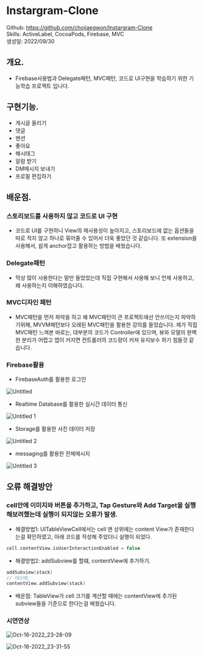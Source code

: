 # Instargram-Clone

Github: https://github.com/choijaegwon/Instargram-Clone  
Skills: ActiveLabel, CocoaPods, Firebase, MVC  
생성일: 2022/09/30

## 개요.

- Firebase사용법과 Delegate패턴, MVC패턴,  코드로 UI구현을 학습하기 위한 기능학습 프로젝트 입니다.

## 구현기능.

- 게시글 올리기
- 댓글
- 맨션
- 좋아요
- 해시태그
- 알람 받기
- DM메시지 보내기
- 프로필 편집하기

## 배운점.

### 스토리보드를 사용하지 않고 코드로 UI 구현

- 코드로 UI를 구현하니 View의 재사용성이 높아지고, 
스토리보드에 없는 옵션들을 따로 적지 않고 하나로 묶어줄 수 있어서 더욱 좋았던 것 같습니다.
또 extension을 사용해서, 쉽게 anchor잡고 활용하는 방법을 배웠습니다.

### Delegate패턴

- 막상 많이 사용한다는 말만 들었었는데 직접 구현해서 사용해 보니 
언제 사용하고, 왜 사용하는지 이해하였습니다.

### MVC디자인 패턴

- MVC패턴을 먼저 파악을 하고 왜 MVC패턴이 큰 프로젝트에선 안쓰이는지 파악하기위해,
MVVM패턴보다 오래된 MVC패턴을 활용한 강의를 들었습니다. 
제가 직접 MVC패턴 느껴본 바로는, 대부분의 코드가 Controller에 있으며,  뷰와 모델의 완벽한 분리가 어렵고 앱이 커지면 컨트롤러의 코드량이 커져 유지보수 하기 힘들것 같습니다.

### Firebase활용

- FirebaseAuth를 활용한 로그인
    
![Untitled](https://github.com/choijaegwon/choijaegwon.github.io/assets/68246962/7baddad1-eb13-43f6-ba85-f3f4657e2a5f)  
    
- Realtime Database를 활용한 실시간 데이터 통신
    
![Untitled 1](https://github.com/choijaegwon/choijaegwon.github.io/assets/68246962/f45b3bc4-4dd1-4a80-8e27-d61853a7bf63)  
    
- Storage를 활용한 사진 데이터 저장
    
![Untitled 2](https://github.com/choijaegwon/choijaegwon.github.io/assets/68246962/0f826408-009c-4559-85b2-ac73f6408c7c)  
    
- messaging를 활용한 전체메시지
    
![Untitled 3](https://github.com/choijaegwon/choijaegwon.github.io/assets/68246962/bf511501-249d-48e4-a694-a23c4385662f)   
    

## 오류 해결방안

### cell안에 이미지와 버튼을 추가하고, Tap Gesture와 Add Target을 실행해보려했는데 실행이 되지않는 오류가 발생.

- 해결방법1: UITableViewCell에서는 cell 맨 상위에는 content View가 존재한다는걸 확인하였고, 아래 코드를 작성해 주었더니 실행이 되었다.

```swift
cell.contentView.isUserInteractionEnabled = false
```

- 해결방법2: addSubview를 할떄, contentView에 추가하기.

```swift
addSubview(stack)
// 대신에,
contentView.addSubview(stack)
```

- 배운점: TableView가 cell 크기를 계산할 때에는 contentView에 추가된 subview들을 기준으로 한다는걸 배웠습니다.

### 시연연상

![Oct-16-2022_23-28-09](https://github.com/choijaegwon/choijaegwon.github.io/assets/68246962/8fb64354-ec46-460d-9b80-6eb23813f453)  

![Oct-16-2022_23-31-55](https://github.com/choijaegwon/choijaegwon.github.io/assets/68246962/98abaac3-41d5-444d-bda2-3b4c82579b52)  
